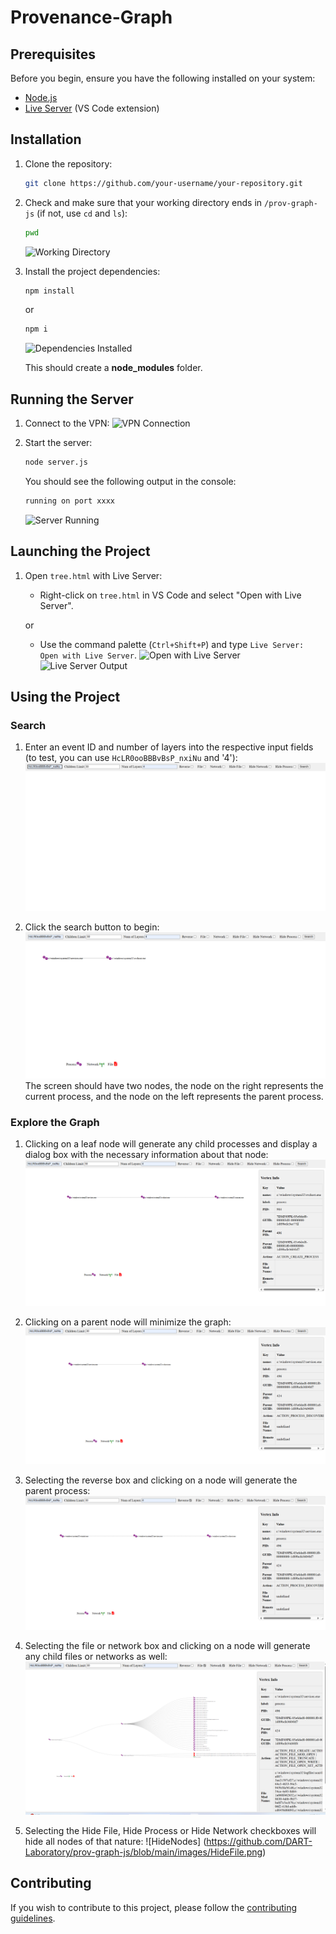 # Provenance-Graph

## Prerequisites

Before you begin, ensure you have the following installed on your system:

- [Node.js](https://nodejs.org/)
- [Live Server](https://marketplace.visualstudio.com/items?itemName=ritwickdey.LiveServer) (VS Code extension)

## Installation

1. Clone the repository:

    ```sh
    git clone https://github.com/your-username/your-repository.git
    ```

2. Check and make sure that your working directory ends in `/prov-graph-js` (if not, use `cd` and `ls`):

    ```sh
    pwd
    ```
    ![Working Directory](https://github.com/DART-Laboratory/prov-graph-js/assets/123529704/648da3cf-eb6f-4791-ab85-f97dcd979ffc)

3. Install the project dependencies:

    ```sh
    npm install
    ```
    or
    ```sh
    npm i
    ```
    ![Dependencies Installed](https://github.com/DART-Laboratory/prov-graph-js/assets/123529704/c9801624-183f-4e51-b6ac-e4e633d8a5fb)

    This should create a **node_modules** folder.

## Running the Server

1. Connect to the VPN:
    ![VPN Connection](https://github.com/DART-Laboratory/prov-graph-js/assets/123529704/734d1b23-db16-444b-bcac-d2eb2a8fb15f)

2. Start the server:

    ```sh
    node server.js
    ```

    You should see the following output in the console:

    ```sh
    running on port xxxx
    ```
    ![Server Running](https://github.com/DART-Laboratory/prov-graph-js/assets/123529704/e20ebda9-ad4a-4934-bb8d-a48e9603dfeb)

## Launching the Project

1. Open `tree.html` with Live Server:

    - Right-click on `tree.html` in VS Code and select "Open with Live Server".

    or

    - Use the command palette (`Ctrl+Shift+P`) and type `Live Server: Open with Live Server`.
    ![Open with Live Server](https://github.com/DART-Laboratory/prov-graph-js/assets/123529704/ded38838-96ae-462c-9695-d6a1f22d7906)
    ![Live Server Output](https://github.com/DART-Laboratory/prov-graph-js/assets/123529704/a4eec1de-7f20-44a9-a6a0-27e4d93ec725)

## Using the Project

### Search

1. Enter an event ID and number of layers into the respective input fields (to test, you can use `HcLR0ooBBBvBsP_nxiNu` and '4'):
    ![Enter Event ID](https://github.com/DART-Laboratory/prov-graph-js/blob/main/images/search.png)

2. Click the search button to begin:
    ![Search Button](https://github.com/DART-Laboratory/prov-graph-js/blob/main/images/clicksearchtobegin.png)
    The screen should have two nodes, the node on the right represents the current process, and the node on the left represents the parent process.

### Explore the Graph

1. Clicking on a leaf node will generate any child processes and display a dialog box with the necessary information about that node:
    ![Child Processes](https://github.com/DART-Laboratory/prov-graph-js/blob/main/images/explorethegraph.png)

2. Clicking on a parent node will minimize the graph:
    ![Minimize Graph](https://github.com/DART-Laboratory/prov-graph-js/blob/main/images/explorethegraph2.png)

3. Selecting the reverse box and clicking on a node will generate the parent process:
    ![Parent Process](https://github.com/DART-Laboratory/prov-graph-js/blob/main/images/explorethegraph3.png)

4. Selecting the file or network box and clicking on a node will generate any child files or networks as well:
    ![Child Files or Networks](https://github.com/DART-Laboratory/prov-graph-js/blob/main/images/generateChildProcesses.png)

5. Selecting the Hide File, Hide Process or Hide Network checkboxes will hide all nodes of that nature:
    ![HideNodes] (https://github.com/DART-Laboratory/prov-graph-js/blob/main/images/HideFile.png)

## Contributing

If you wish to contribute to this project, please follow the [contributing guidelines](CONTRIBUTING.md).
